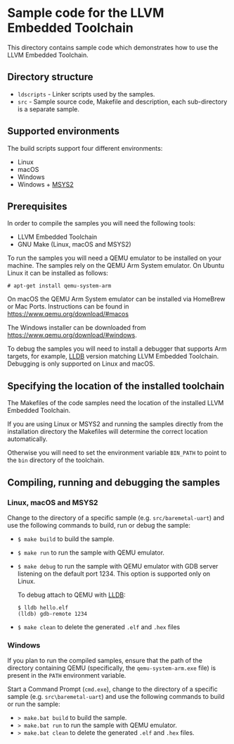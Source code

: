 # Sample code for the LLVM Embedded Toolchain

This directory contains sample code which demonstrates how to use the LLVM
Embedded Toolchain.

## Directory structure

* `ldscripts` - Linker scripts used by the samples.
* `src` - Sample source code, Makefile and description, each sub-directory is a
  separate sample.

## Supported environments

The build scripts support four different environments:
* Linux
* macOS
* Windows
* Windows + [MSYS2](https://www.msys2.org/)

## Prerequisites

In order to compile the samples you will need the following tools:
* LLVM Embedded Toolchain
* GNU Make (Linux, macOS and MSYS2)

To run the samples you will need a QEMU emulator to be installed on your
machine. The samples rely on
the QEMU Arm System emulator. On Ubuntu Linux it can be installed as follows:

```
# apt-get install qemu-system-arm
```

On macOS the QEMU Arm System emulator can be installed via HomeBrew or
Mac Ports. Instructions can be found in
https://www.qemu.org/download/#macos

The Windows installer can be downloaded from
https://www.qemu.org/download/#windows.

To debug the samples you will need to install a debugger
that supports Arm targets, for example,
[LLDB](https://lldb.llvm.org/) version matching LLVM Embedded Toolchain.
Debugging is only supported on Linux and macOS.

## Specifying the location of the installed toolchain

The Makefiles of the code samples need the location of the installed LLVM
Embedded Toolchain.

If you are using Linux or MSYS2 and running the samples directly from the
installation directory the Makefiles will determine the correct location
automatically.

Otherwise you will need to set the environment variable ``BIN_PATH`` to point
to the ``bin`` directory of the toolchain.

## Compiling, running and debugging the samples

### Linux, macOS and MSYS2

Change to the directory of a specific sample (e.g. ``src/baremetal-uart``) and
use the following commands to build, run or debug the sample:
* ``$ make build`` to build the sample.
* ``$ make run`` to run the sample with QEMU emulator.
* ``$ make debug`` to run the sample with QEMU emulator with GDB server
  listening on the default port 1234. This option is supported only on
  Linux.

  To debug attach to QEMU with [LLDB](https://lldb.llvm.org/):

  ```
  $ lldb hello.elf
  (lldb) gdb-remote 1234
  ```
* ``$ make clean`` to delete the generated ``.elf`` and ``.hex`` files

### Windows

If you plan to run the compiled samples, ensure that the path of the directory
containing QEMU (specifically, the ``qemu-system-arm.exe`` file) is present in
the ``PATH`` environment variable.

Start a Command Prompt (``cmd.exe``), change to the directory of a specific
sample (e.g. ``src\baremetal-uart``) and use the following commands to build or
run the sample:
* ``> make.bat build`` to build the sample.
* ``> make.bat run`` to run the sample with QEMU emulator.
* ``> make.bat clean`` to delete the generated ``.elf`` and ``.hex`` files.
